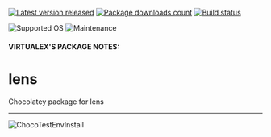 [![Latest version released](https://img.shields.io/chocolatey/v/lens.svg)](https://chocolatey.org/packages/lens)
[![Package downloads count](https://img.shields.io/chocolatey/dt/lens.svg)](https://chocolatey.org/packages/lens)
[![Build status](https://img.shields.io/appveyor/ci/virtualex-itv/choco-lens/master.svg?logo=appveyor)](https://ci.appveyor.com/project/virtualex-itv/choco-lens)

![Supported OS](https://img.shields.io/badge/os-windows-blue.svg)
![Maintenance](https://img.shields.io/maintenance/yes/2020.svg)

#### VIRTUALEX'S PACKAGE NOTES:

# lens
Chocolatey package for lens

---
![ChocoTestEnvInstall](https://rawcdn.githack.com/virtualex-itv/choco-lens/4264e9b5ceec5481560aa7c30534477181839595/_img/choco-lens-test.png)
